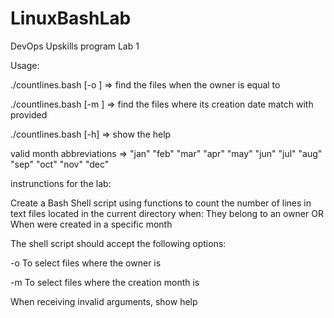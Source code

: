 # LinuxBashLab
DevOps Upskills program Lab 1

Usage: 

./countlines.bash [-o <owner>] => find the files when the owner is equal to <owner>

./countlines.bash [-m <month>] => find the files where its creation date match with <month> provided

./countlines.bash [-h] => show the help


valid month abbreviations => "jan" "feb" "mar" "apr" "may" "jun" "jul" "aug" "sep" "oct" "nov" "dec"

instrunctions for the lab:

Create a Bash Shell script using functions to count the number of lines in text files located in the current directory when:
They belong to an owner OR
When were created in a specific month

The shell script should accept the following options:

-o <owner>
To select files where the owner is <owner>

-m <month>
To select files where the creation month is <month>

When receiving invalid arguments, show help 
